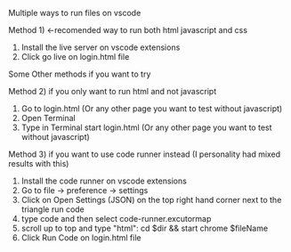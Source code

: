 Multiple ways to run files on vscode

Method 1) <-recomended way to run both html javascript and css
1. Install the live server on vscode extensions
2. Click go live on login.html file


Some Other methods if you want to try

Method 2) if you only want to run html and not javascript
1. Go to login.html (Or any other page you want to test without javascript)
2. Open Terminal
3. Type in Terminal start login.html (Or any other page you want to test without javascript)


Method 3) if you want to use code runner instead (I personality had mixed results with this)

1. Install the code runner on vscode extensions
2. Go to file -> preference -> settings
3. Click on Open Settings (JSON) on the top right hand corner next to the triangle run code
4. type code and then select code-runner.excutormap
5. scroll up to top and type "html": cd $dir && start chrome $fileName
6. Click Run Code on login.html file
